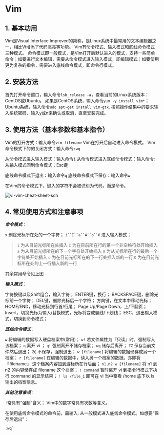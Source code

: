 # Vim

## 1. 基本功用

Vim是Visual Interface Improved的简称，是Linux系统中最常用的文本编辑器之一，相比Vi增添了代码高亮等功能。
Vim有命令模式、输入模式和底线命令模式三种模式。
命令模式即一般模式，是Vim打开后默认进入的模式，支持一些简单命令；如要进行文本编辑，需要从命令模式进入输入模式，即编辑模式；如要使用更为复杂的指令，需要进入底线命令模式，即命令行模式。

## 2. 安装方法

首先打开命令窗口，输入命令`lsb_release -a`，查看当前的Linux系统版本：CentOS或Ubuntu。
如果是CentOS系统，输入命令`yum -y install vim*`；Ubuntu系统，输入命令`udo apt-get install vim-gtk`.
按照操作结果中的要求输入系统密码、输入y或n来确认或取消，直至安装完成。

## 3. 使用方法（基本参数和基本指令）

Vim的打开方式：输入命令`vim filename`
Vim在打开后自动进入命令模式。
Vim命令模式下的的关闭方式：输入命令`:wq`

从命令模式进入输入模式：输入命令`i`
从命令模式进入底线命令模式：输入命令`:`
从输入模式回到命令模式：Esc键

底线命令模式下退出：输入命令`q`
底线命令模式下保存：输入命令`w`

在Vim的命令模式下，键入的字符不会被识别为代码，而是命令。

![vi-vim-cheat-sheet-sch](https://www.runoob.com/wp-content/uploads/2015/10/vi-vim-cheat-sheet-sch.gif)

## 4. 常见使用方式和注意事项

***命令模式***：

`x` 删除光标所在处的一个字符；
`i``I``a``A``o``O` 进入输入模式；
>`i` 为从目前光标所在处插入
 `I` 为在目前所在行的第一个非空格符处开始插入
 `a` 为从目前光标所在的下一个字符处开始插入
 `A` 为从光标所在行的最后一个字符处开始插入
 `o` 为在目前光标所在的下一行处插入新的一行
 `O` 为在目前光标所在处的上一行插入新的一行

其余常用命令见上图

***输入模式***：

字符按键以及Shift组合，输入字符；
ENTER键，换行；
BACKSPACE键，删除光标前一个字符；
DEL键，删除光标后一个字符；
方向键，在文本中移动光标；
HOME/END，移动光标到行首/行尾；
Page Up/Page Down，上/下翻页；
Insert，切换光标为输入/替换模式，光标将变成竖线/下划线；
ESC，退出输入模式，切换到命令模式；

***底线命令模式***：

`w` 将编辑的数据写入硬盘档案中(常用)；
`w!` 若文件属性为『只读』时，强制写入该档案；
`q` 离开 vi ；
`q!` 强制离开不储存档案；
`wq` 储存后离开；
`ZZ` 保存当前文件然后退出；
`ZQ` 不保存，强制退出；
`w [filename]` 将编辑的数据储存成另一个档案；
`r [filename]` 在编辑的数据中，读入另一个档案的数据。亦即将 『filename』 这个档案内容加到游标所在行后面；
`n1,n2 w [filename]` 将 n1 到 n2 的内容储存成 filename 这个档案；
`! command` 暂时离开 vi 到指令行模式下执行 command 的显示结果；
`! ls /file_1` 即可在 vi 当中察看 /home 底下以 ls 输出的档案信息。

***其他注意事项***：

`!`常具有“强制”含义；
Vim中的数字常具有次数等含义。

在使用底线命令模式的命令前，需输入`:`从一般模式进入底线命令模式。如想要“保存后退出”：

```console
:wq`
```
